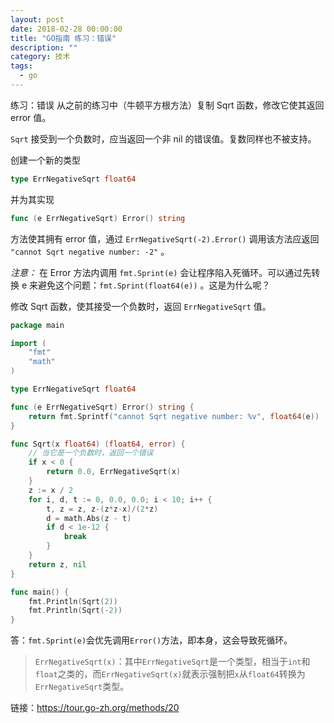 ```yaml
---
layout: post
date: 2018-02-28 00:00:00
title: "GO指南 练习：错误"
description: ""
category: 技术
tags: 
  - go
---
```



练习：错误
从之前的练习中（牛顿平方根方法）复制 Sqrt 函数，修改它使其返回 error 值。

`Sqrt` 接受到一个负数时，应当返回一个非 nil 的错误值。复数同样也不被支持。

创建一个新的类型

```go
type ErrNegativeSqrt float64
```

并为其实现

```go
func (e ErrNegativeSqrt) Error() string
```

方法使其拥有 error 值，通过 `ErrNegativeSqrt(-2).Error()` 调用该方法应返回 `"cannot Sqrt negative number: -2"` 。

*注意：* 在 Error 方法内调用 `fmt.Sprint(e)` 会让程序陷入死循环。可以通过先转换 e 来避免这个问题：`fmt.Sprint(float64(e))` 。这是为什么呢？

修改 Sqrt 函数，使其接受一个负数时，返回 `ErrNegativeSqrt` 值。


```go
package main

import (
    "fmt"
    "math"
)

type ErrNegativeSqrt float64

func (e ErrNegativeSqrt) Error() string {
    return fmt.Sprintf("cannot Sqrt negative number: %v", float64(e))
}

func Sqrt(x float64) (float64, error) {
    // 当它是一个负数时，返回一个错误
    if x < 0 {
        return 0.0, ErrNegativeSqrt(x)
    }
    z := x / 2
    for i, d, t := 0, 0.0, 0.0; i < 10; i++ {
        t, z = z, z-(z*z-x)/(2*z)
        d = math.Abs(z - t)
        if d < 1e-12 {
            break
        }
    }
    return z, nil
}

func main() {
    fmt.Println(Sqrt(2))
    fmt.Println(Sqrt(-2))
}
```

答：`fmt.Sprint(e)`会优先调用`Error()`方法，即本身，这会导致死循环。

> `ErrNegativeSqrt(x)`：其中`ErrNegativeSqrt`是一个类型，相当于`int`和`float`之类的，而`ErrNegativeSqrt(x)`就表示强制把`x`从`float64`转换为`ErrNegativeSqrt`类型。

链接：https://tour.go-zh.org/methods/20

